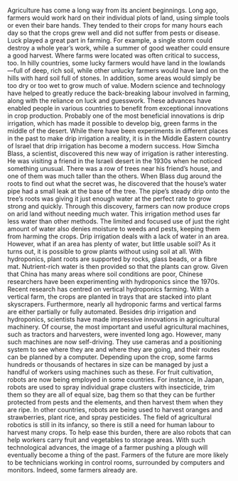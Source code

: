 Agriculture has come a long way from its ancient beginnings. Long ago, farmers would work hard on their individual plots of land, using simple tools or even their bare hands. They tended to their crops for many hours each day so that the crops grew well and did not suffer from pests or disease. Luck played a great part in farming. For example, a single storm could destroy a whole year’s work, while a summer of good weather could ensure a good harvest. Where farms were located was often critical to success, too. In hilly countries, some lucky farmers would have land in the lowlands—full of deep, rich soil, while other unlucky farmers would have land on the hills with hard soil full of stones. In addition, some areas would simply be too dry or too wet to grow much of value.
Modern science and technology have helped to greatly reduce the back-breaking labour involved in farming, along with the reliance on luck and guesswork. These advances have enabled people in various countries to benefit from exceptional innovations in crop production.
Probably one of the most beneficial innovations is drip irrigation, which has made it possible to develop big, green farms in the middle of the desert. While there have been experiments in different places in the past to make drip irrigation a reality, it is in the Middle Eastern country of Israel that drip irrigation has become a modern success.
How Simcha Blass, a scientist, discovered this new way of irrigation is rather interesting. He was visiting a friend in the Israeli desert in the 1930s when he noticed something unusual. There was a row of trees near his friend’s house, and one of them was much taller than the others. When Blass dug around the roots to find out what the secret was, he discovered that the house’s water pipe had a small leak at the base of the tree. The pipe’s steady drip onto the tree’s roots was giving it just enough water at the perfect rate to grow strong and quickly.
Through this discovery, farmers can now produce crops on arid land without needing much water. This irrigation method uses far less water than other methods. The limited and focused use of just the right amount of water also denies moisture to weeds and pests, keeping them from harming the crops.
Drip irrigation deals with a lack of water in an area. However, what if an area has plenty of water, but little usable soil? As it turns out, it is possible to grow plants without using soil at all. With hydroponics, plant roots are supported by rocks, glass beads, or a fibre mat. Nutrient-rich water is then provided so that the plants can grow. Given that China has many areas where soil conditions are poor, Chinese researchers have been experimenting with hydroponics since the 1970s. Recent research has centred on vertical hydroponics farming. With a vertical farm, the crops are planted in trays that are stacked into plant skyscrapers. Furthermore, nearly all hydroponic farms and vertical farms are either partially or fully automated.
Besides drip irrigation and hydroponics, scientists have made impressive innovations in agricultural machinery. Of course, the most important and useful agricultural machines, such as tractors and harvesters, were invented long ago. However, many such machines are now self-driving. They use cameras and a positioning system to see where they are and where they are going, and their routes can be planned by a computer. Depending upon the crop, some farms hundreds or thousands of hectares in size can be managed by just a handful of workers using machines such as these. For fruit cultivation, robots are now being employed in some countries. For instance, in Japan, robots are used to spray individual grape clusters with insecticide, trim them so they are all of equal size, bag them so that they can be further protected from pests and the elements, and then harvest them when they are ripe. In other countries, robots are being used to harvest oranges and strawberries, plant rice, and spray pesticides. The field of agricultural robotics is still in its infancy, so there is still a need for human labour to harvest many crops. To help ease this burden, there are also robots that can help workers carry fruit and vegetables to storage areas.
With such technological advances, the image of a farmer pushing a plough will eventually become a thing of the past. Farmers of the future are more likely to be technicians working in control rooms, surrounded by computers and monitors. Indeed, some farmers already are.